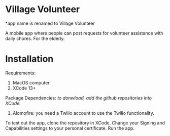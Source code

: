 # Village Volunteer 
*app name is renamed to Village Volunteer

A mobile app where people can post requests for volunteer assistance with daily chores. For the elderly.

# Installation

Requirements:
1. MacOS computer
1. XCode 13+

Package Dependencies:
*to donwload, add the github repositories into XCode.*
1. Alomofire: you need a Twilio account to use the Twilio functionality. 

To test out the app, clone the repository in XCode. Change your Signing and Capabilities settings to your personal certificate. Run the app. 
